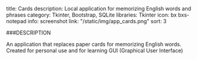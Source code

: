 title: Cards
description: Local application for memorizing English words and phrases
category: Tkinter, Bootstrap, SQLite
libraries: Tkinter
icon: bx bxs-notepad
info: screenshot
link: "/static/img/app_cards.png"
sort: 3

###DESCRIPTION

An application that replaces paper cards for memorizing English words. Created for personal use and for learning GUI (Graphical User Interface)